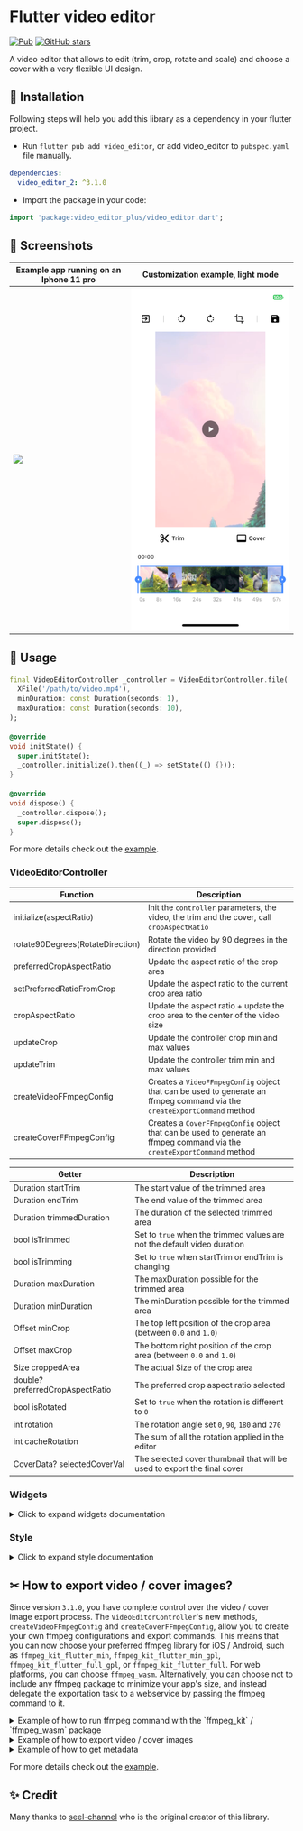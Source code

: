 # Flutter video editor

[![Pub](https://img.shields.io/pub/v/video_editor_2.svg)](https://pub.dev/packages/video_editor_2)
[![GitHub stars](https://img.shields.io/github/stars/Alberto-Monteiro/video_editor?style=social)](https://github.com/Alberto-Monteiro/video_editor/stargazers)

A video editor that allows to edit (trim, crop, rotate and scale) and choose a cover with a very flexible UI design.

## 📖 Installation

Following steps will help you add this library as a dependency in your flutter project.

- Run `flutter pub add video_editor`, or add video_editor to `pubspec.yaml` file manually.

```yaml
dependencies:
  video_editor_2: ^3.1.0
```

- Import the package in your code:

```dart
import 'package:video_editor_plus/video_editor.dart';
```

## 📸 Screenshots

| Example app running on an Iphone 11 pro | Customization example, light mode |
| --------------------------------------- | --------------------------------- |
| ![](./assets/demo.gif)                  | ![](./assets/light_editor.png)    |

## 👀 Usage

```dart
final VideoEditorController _controller = VideoEditorController.file(
  XFile('/path/to/video.mp4'),
  minDuration: const Duration(seconds: 1),
  maxDuration: const Duration(seconds: 10),
);

@override
void initState() {
  super.initState();
  _controller.initialize().then((_) => setState(() {}));
}

@override
void dispose() {
  _controller.dispose();
  super.dispose();
}
```

For more details check out the [example](https://github.com/Alberto-Monteiro/video_editor/tree/master/example).

### VideoEditorController

| Function                         | Description                                                                                           |
| -------------------------------- |-------------------------------------------------------------------------------------------------------|
| initialize(aspectRatio)          | Init the `controller` parameters, the video, the trim and the cover, call `cropAspectRatio`           |
| rotate90Degrees(RotateDirection) | Rotate the video by 90 degrees in the direction provided                                              |
| preferredCropAspectRatio         | Update the aspect ratio of the crop area                                                              |
| setPreferredRatioFromCrop        | Update the aspect ratio to the current crop area ratio                                                |
| cropAspectRatio                  | Update the aspect ratio + update the crop area to the center of the video size                        |
| updateCrop                       | Update the controller crop min and max values                                                         |
| updateTrim                       | Update the controller trim min and max values                                                         |
| createVideoFFmpegConfig          | Creates a `VideoFFmpegConfig` object that can be used to generate an ffmpeg command via the `createExportCommand` method |
| createCoverFFmpegConfig          | Creates a `CoverFFmpegConfig` object that can be used to generate an ffmpeg command via the `createExportCommand` method  |

| Getter                           | Description                       |
| -------------------------------- | --------------------------------- |
| Duration startTrim               | The start value of the trimmed area |
| Duration endTrim                 | The end value of the trimmed area |
| Duration trimmedDuration         | The duration of the selected trimmed area |
| bool isTrimmed                   | Set to `true` when the trimmed values are not the default video duration |
| bool isTrimming                  | Set to `true` when startTrim or endTrim is changing |
| Duration maxDuration             | The maxDuration possible for the trimmed area |
| Duration minDuration             | The minDuration possible for the trimmed area |
| Offset minCrop                   | The top left position of the crop area (between `0.0` and `1.0`) |
| Offset maxCrop                   | The bottom right position of the crop area (between `0.0` and `1.0`) |
| Size croppedArea                 | The actual Size of the crop area |
| double? preferredCropAspectRatio | The preferred crop aspect ratio selected |
| bool isRotated                   | Set to `true` when the rotation is different to `0` |
| int rotation                     | The rotation angle set `0`, `90`, `180` and `270` |
| int cacheRotation                | The sum of all the rotation applied in the editor |
| CoverData? selectedCoverVal      | The selected cover thumbnail that will be used to export the final cover |

### Widgets

<details>
  <summary>Click to expand widgets documentation</summary>

####  Crop
##### 1. CropGridViewer

This widget is used to enable the crop actions on top of the video (CropGridViewer.edit), or only to preview the cropped result (CropGridViewer.preview).

| Param                            | Description                       |
| -------------------------------- | --------------------------------- |
| required VideoEditorController controller | The `controller` param is mandatory so every change in the controller settings will propagate in the crop view |
| EdgeInsets margin | The amount of space by which to inset the crop view, not used in preview mode |
| bool rotateCropArea | To preserve `preferredCropAspectRatio` when crop view is rotated |

#### Trimmer

##### 1. TrimSlider

Display the trimmer containing video thumbnails with rotation and crop parameters.

| Param                            | Description                       |
| -------------------------------- | --------------------------------- |
| required VideoEditorController controller | The `controller` param is mandatory so every change in the controller settings will propagate in the trim slider view |
| double height = 0.0 | The `height` param specifies the height of the generated thumbnails |
| double quality = 10 | The `quality` param specifies the quality of the generated thumbnails, from 0 to 100 ([more info](https://pub.dev/packages/get_thumbnail_video)) |
| double horizontalMargin = 0.0 | The `horizontalMargin` param specifies the horizontal space to set around the slider. It is important when the trim can be dragged (`controller.maxDuration` < `controller.videoDuration`) |
| Widget? child | The `child` param can be specify to display a widget below this one (e.g: TrimTimeline) |
| bool hasHaptic = true | The `hasHaptic` param specifies if haptic feed back can be triggered when the trim touch an edge (left or right) |
| double maxViewportRatioo = 2.5 | The `maxViewportRatio` param specifies the upper limit of the view ratio |
| ScrollController? scrollController | The `scrollController` param specifies the scroll controller to use for the trim slider view |

##### 2. TrimTimeline

Display the video timeline.

| Param                            | Description                       |
| -------------------------------- | --------------------------------- |
| required VideoEditorController controller | The `controller` param is mandatory so depending on the `controller.maxDuration`, the generated timeline will be different |
| double quantity = 8 | Expected `quantity` of elements shown in the timeline |
| EdgeInsets padding = EdgeInsets.zero | The `padding` param specifies the space surrounding the timeline |
| String localSeconds = 's' | The String to represents the seconds to show next to each timeline element |
| TextStyle? textStyle | The TextStyle to use to style the timeline text |

#### Cover
##### 1. CoverSelection

Display a couple of generated covers with rotation and crop parameters to updated the selected cover.

| Param                            | Description                       |
| -------------------------------- | --------------------------------- |
| required VideoEditorController controller | The `controller` param is mandatory so every change in the controller settings will propagate in the cover selection view |
| double size = 0.0 | The `size` param specifies the max size of the generated thumbnails |
| double quality = 10 | The `quality` param specifies the quality of the generated thumbnails, from 0 to 100 ([more info](https://pub.dev/packages/get_thumbnail_video)) |
| double horizontalMargin = 0.0 | The `horizontalMargin` param need to be specify when there is a margin outside the crop view, so in case of a change the new layout can be computed properly. |
| int quantity = 5 | The `quantity` param specifies the quantity of thumbnails to generate |
| Wrap? wrap | The `wrap` widget to use to customize the thumbnails wrapper |
| Function? selectedCoverBuilder | To returns how the selected cover should be displayed |

##### 2. CoverViewer

Display the selected cover with rotation and crop parameters.

| Param                            | Description                       |
| -------------------------------- | --------------------------------- |
| required VideoEditorController controller | The `controller` param is mandatory so every change in the controller settings will propagate the crop parameters in the cover view |
| String noCoverText = 'No selection' | The `noCoverText` param specifies the text to display when selectedCover is `null` |

</details>

### Style

<details>
  <summary>Click to expand style documentation</summary>

#### 1. CropStyle

You can create your own CropStyle class to customize the CropGridViewer appareance.

| Param                            | Description                       |
| -------------------------------- | --------------------------------- |
| Color croppingBackground = Colors.black.withOpacity(0.48) | The `croppingBackground` param specifies the color of the paint area outside the crop area when copping |
| Color background = Colors.black | The `background` param specifies the color of the paint area outside the crop area when not copping |
| double gridLineWidth = 1 | The `gridLineWidth` param specifies the width of the crop lines |
| Color gridLineColor = Colors.white | The `gridLineColor` param specifies the color of the crop lines |
| int gridSize = 3 | The `gridSize` param specifies the quantity of columns and rows in the crop view |
| Color boundariesColor = Colors.white | The `boundariesColor` param specifies the color of the crop area's corner |
| Color selectedBoundariesColor = kDefaultSelectedColor | The `selectedBoundariesColor` param specifies the color of the selected crop area's corner |
| double boundariesLength = 20 | The `boundariesLength` param specifies the length of the crop area's corner |
| double boundariesWidth = 5 | The `boundariesWidth` param specifies the width of the crop area's corner |

#### 2. TrimStyle

You can create your own TrimStyle class to customize the TrimSlider appareance.

| Param                            | Description                       |
| -------------------------------- | --------------------------------- |
| Color background = Colors.black.withOpacity(0.6) | The `background` param specifies the color of the paint area outside the trimmed area |
| Color positionLineColor = Colors.red | The `positionLineColor` param specifies the color of the line showing the video position |
| double positionLineWidth = 2 | The `positionLineWidth` param specifies the width  of the line showing the video position |
| Color lineColor = Colors.white | The `lineColor` param specifies the color of the borders around the trimmed area |
| Color onTrimmingColor = kDefaultSelectedColor | The `onTrimmingColor` param specifies the color of the borders around the trimmed area while it is getting trimmed |
| Color onTrimmedColor = kDefaultSelectedColor | The `onTrimmedColor` param specifies the color of the borders around the trimmed area when the trimmed parameters are not default values |
| double lineWidth = 2 | The `lineWidth` param specifies the width of the borders around the trimmed area |
| TrimSliderEdgesType borderRadius = 5 | The `borderRadius` param specifies the border radius around the trimmer |
| double edgesType = TrimSliderEdgesType.bar | The `edgesType` param specifies the style to apply to the edges (left & right) of the trimmer |
| double edgesSize | The `edgesSize` param specifies the size of the edges behind the icons |
| Color iconColor = Colors.black | The `iconColor` param specifies the color of the icons on the trimmed area's edges |
| double iconSize = 25 | The `iconSize` param specifies the size of the icon on the trimmed area's edges |
| IconData? leftIcon = Icons.arrow_left | The `leftIcon` param specifies the icon to show on the left edge of the trimmed area |
| IconData? rightIcon = Icons.arrow_right | The `rightIcon` param specifies the icon to show on the right edge of the trimmed area |

#### 3. CoverStyle

You can create your own CoverStyle class to customize the CoverSelection appareance.

| Param                            | Description                       |
| -------------------------------- | --------------------------------- |
| Color selectedBorderColor = Colors.white | The `selectedBorderColor` param specifies the color of the border around the selected cover thumbnail |
| double borderWidth = 2 | The `borderWidth` param specifies the width of the border around each cover thumbnails |
| double borderRadius = 5.0 | The `borderRadius` param specifies the border radius of each cover thumbnail |

</details>

## ✂ How to export video / cover images?

Since version `3.1.0`, you have complete control over the video / cover image export process. The `VideoEditorController`'s new methods, `createVideoFFmpegConfig` and `createCoverFFmpegConfig`, allow you to create your own ffmpeg configurations and export commands. This means that you can now choose your preferred ffmpeg library for iOS / Android, such as `ffmpeg_kit_flutter_min`, `ffmpeg_kit_flutter_min_gpl`, `ffmpeg_kit_flutter_full_gpl`, or `ffmpeg_kit_flutter_full`. For web platforms, you can choose `ffmpeg_wasm`. Alternatively, you can choose not to include any ffmpeg package to minimize your app's size, and instead delegate the exportation task to a webservice by passing the ffmpeg command to it.

<details>
  <summary>Example of how to run ffmpeg command with the `ffmpeg_kit` / `ffmpeg_wasm` package</summary>

```dart
import 'dart:async';
import 'dart:typed_data';

import 'package:cross_file/cross_file.dart';
import 'package:ffmpeg_kit_flutter_min_gpl/ffmpeg_kit.dart';
import 'package:ffmpeg_kit_flutter_min_gpl/ffmpeg_kit_config.dart';
import 'package:ffmpeg_kit_flutter_min_gpl/return_code.dart';
import 'package:ffmpeg_kit_flutter_min_gpl/statistics.dart';
import 'package:ffmpeg_wasm/ffmpeg_wasm.dart';
import 'package:video_thumbnail/video_thumbnail.dart';

class FFmpegExport {
  const FFmpegExport();

  Future<XFile> executeFFmpegIO({
    required String execute,
    required String outputPath,
    String? outputMimeType,
    void Function(FFmpegStatistics)? onStatistics,
  }) {
    final completer = Completer<XFile>();

    FFmpegKit.executeAsync(
      execute,
          (session) async {
        final code = await session.getReturnCode();

        if (ReturnCode.isSuccess(code)) {
          completer.complete(XFile(outputPath, mimeType: outputMimeType));
        } else {
          final state = FFmpegKitConfig.sessionStateToString(
            await session.getState(),
          );
          completer.completeError(
            Exception(
              'FFmpeg process exited with state $state and return code $code.'
                  '${await session.getOutput()}',
            ),
          );
        }
      },
      null,
      onStatistics != null
          ? (s) => onStatistics(FFmpegStatistics.fromIOStatistics(s))
          : null,
    );

    return completer.future;
  }

  Future<XFile> executeFFmpegWeb({
    required String execute,
    required Uint8List inputData,
    required String inputPath,
    required String outputPath,
    String? outputMimeType,
    void Function(FFmpegStatistics)? onStatistics,
  }) async {
    FFmpeg? ffmpeg;
    final logs = <String>[];
    try {
      ffmpeg = createFFmpeg(CreateFFmpegParam(log: false));
      ffmpeg.setLogger((LoggerParam logger) {
        logs.add('[${logger.type}] ${logger.message}');

        if (onStatistics != null && logger.type == 'fferr') {
          final statistics = FFmpegStatistics.fromMessage(logger.message);
          if (statistics != null) {
            onStatistics(statistics);
          }
        }
      });

      await ffmpeg.load();

      ffmpeg.writeFile(inputPath, inputData);
      await ffmpeg.runCommand(execute);

      final data = ffmpeg.readFile(outputPath);
      return XFile.fromData(data, mimeType: outputMimeType);
    } catch (e, s) {
      Error.throwWithStackTrace(
        Exception('Exception:\n$e\n\nLogs:${logs.join('\n')}}'),
        s,
      );
    } finally {
      ffmpeg?.exit();
    }
  }
}

/// Common class for ffmpeg_kit and ffmpeg_wasm statistics.
class FFmpegStatistics {
  final int videoFrameNumber;
  final double videoFps;
  final double videoQuality;
  final int size;
  final int time;
  final double bitrate;
  final double speed;

  static final statisticsRegex = RegExp(
    r'frame\s*=\s*(\d+)\s+fps\s*=\s*(\d+(?:\.\d+)?)\s+q\s*=\s*([\d.-]+)\s+L?size\s*=\s*(\d+)\w*\s+time\s*=\s*([\d:.]+)\s+bitrate\s*=\s*([\d.]+)\s*(\w+)/s\s+speed\s*=\s*([\d.]+)x',
  );

  const FFmpegStatistics({
    required this.videoFrameNumber,
    required this.videoFps,
    required this.videoQuality,
    required this.size,
    required this.time,
    required this.bitrate,
    required this.speed,
  });

  FFmpegStatistics.fromIOStatistics(Statistics s)
      : this(
    videoFrameNumber: s.getVideoFrameNumber(),
    videoFps: s.getVideoFps(),
    videoQuality: s.getVideoQuality(),
    size: s.getSize(),
    time: s.getTime(),
    bitrate: s.getBitrate(),
    speed: s.getSpeed(),
  );

  static FFmpegStatistics? fromMessage(String message) {
    final match = statisticsRegex.firstMatch(message);
    if (match != null) {
      return FFmpegStatistics(
        videoFrameNumber: int.parse(match.group(1)!),
        videoFps: double.parse(match.group(2)!),
        videoQuality: double.parse(match.group(3)!),
        size: int.parse(match.group(4)!),
        time: _timeToMs(match.group(5)!),
        bitrate: double.parse(match.group(6)!),
        // final bitrateUnit = match.group(7);
        speed: double.parse(match.group(8)!),
      );
    }

    return null;
  }

  double getProgress(int videoDurationMs) {
    return videoDurationMs <= 0.0
        ? 0.0
        : (time / videoDurationMs).clamp(0.0, 1.0);
  }

  static int _timeToMs(String timeString) {
    final parts = timeString.split(':');
    final hours = int.parse(parts[0]);
    final minutes = int.parse(parts[1]);
    final secondsParts = parts[2].split('.');
    final seconds = int.parse(secondsParts[0]);
    final milliseconds = int.parse(secondsParts[1]);
    return ((hours * 60 * 60 + minutes * 60 + seconds) * 1000 + milliseconds);
  }
}
```

</details>

<details>
  <summary>Example of how to export video / cover images</summary>

```dart
import 'dart:async';

import 'package:flutter/foundation.dart';
import 'package:path/path.dart' as path;
import 'package:path_provider/path_provider.dart';
import 'package:video_editor_plus/domain/entities/file_format.dart';
import 'package:video_editor_plus/video_editor.dart';
import 'package:video_thumbnail/video_thumbnail.dart';

Future<String> ioOutputPath(String filePath, FileFormat format) async {
  final tempPath = (await getTemporaryDirectory()).path;
  final name = path.basenameWithoutExtension(filePath);
  final epoch = DateTime.now().millisecondsSinceEpoch;
  return "$tempPath/${name}_$epoch.${format.extension}";
}

String _webPath(String prePath, FileFormat format) {
  final epoch = DateTime.now().millisecondsSinceEpoch;
  return '${prePath}_$epoch.${format.extension}';
}

String webInputPath(FileFormat format) => _webPath('input', format);

String webOutputPath(FileFormat format) => _webPath('output', format);

Future<XFile> exportVideo({
  void Function(FFmpegStatistics)? onStatistics,
  VideoExportFormat outputFormat = VideoExportFormat.mp4,
  double scale = 1.0,
  String customInstruction = '',
  VideoExportPreset preset = VideoExportPreset.none,
  bool isFiltersEnabled = true,
}) async {
  final inputPath = kIsWeb
      ? webInputPath(FileFormat.fromMimeType(_controller.file.mimeType))
      : _controller.file.path;
  final outputPath = kIsWeb
      ? webOutputPath(outputFormat)
      : await ioOutputPath(inputPath, outputFormat);

  final config = _controller.createVideoFFmpegConfig();
  final execute = config.createExportCommand(
    inputPath: inputPath,
    outputPath: outputPath,
    outputFormat: outputFormat,
    scale: scale,
    customInstruction: customInstruction,
    preset: preset,
    isFiltersEnabled: isFiltersEnabled,
  );

  debugPrint('run export video command : [$execute]');

  if (kIsWeb) {
    return const FFmpegExport().executeFFmpegWeb(
      execute: execute,
      inputData: await _controller.file.readAsBytes(),
      inputPath: inputPath,
      outputPath: outputPath,
      outputMimeType: outputFormat.mimeType,
      onStatistics: onStatistics,
    );
  } else {
    return const FFmpegExport().executeFFmpegIO(
      execute: execute,
      outputPath: outputPath,
      outputMimeType: outputFormat.mimeType,
      onStatistics: onStatistics,
    );
  }
}

Future<XFile> extractCover({
  void Function(FFmpegStatistics)? onStatistics,
  CoverExportFormat outputFormat = CoverExportFormat.jpg,
  double scale = 1.0,
  int quality = 100,
  bool isFiltersEnabled = true,
}) async {
  // file generated from the thumbnail library or video source
  final coverFile = await VideoThumbnail.thumbnailFile(
    imageFormat: ImageFormat.JPEG,
    thumbnailPath: kIsWeb ? null : (await getTemporaryDirectory()).path,
    video: _controller.file.path,
    timeMs: _controller.selectedCoverVal?.timeMs ??
        _controller.startTrim.inMilliseconds,
    quality: quality,
  );

  final inputPath = kIsWeb
      ? webInputPath(FileFormat.fromMimeType(coverFile.mimeType))
      : coverFile.path;
  final outputPath = kIsWeb
      ? webOutputPath(outputFormat)
      : await ioOutputPath(coverFile.path, outputFormat);

  var config = _controller.createCoverFFmpegConfig();
  final execute = config.createExportCommand(
    inputPath: inputPath,
    outputPath: outputPath,
    scale: scale,
    quality: quality,
    isFiltersEnabled: isFiltersEnabled,
  );

  debugPrint('VideoEditor - run export cover command : [$execute]');

  if (kIsWeb) {
    return const FFmpegExport().executeFFmpegWeb(
      execute: execute,
      inputData: await coverFile.readAsBytes(),
      inputPath: inputPath,
      outputPath: outputPath,
      outputMimeType: outputFormat.mimeType,
    );
  } else {
    return const FFmpegExport().executeFFmpegIO(
      execute: execute,
      outputPath: outputPath,
      outputMimeType: outputFormat.mimeType,
    );
  }
}
```

</details>


<details>
  <summary>Example of how to get metadata</summary>

```dart
import 'dart:async';

import 'package:ffmpeg_kit_flutter_min_gpl/ffprobe_kit.dart';
import 'package:flutter/foundation.dart';
import 'package:video_editor_plus/domain/entities/file_format.dart';

Future<void> getMetaData(
    {required void Function(Map<dynamic, dynamic>? metadata)
    onCompleted}) async {
  if (kIsWeb) {
    // ffprobe is not available on the web
    // https://github.com/ffmpegwasm/ffmpeg.wasm/issues/121
    final format = FileFormat.fromMimeType(_controller.file.mimeType);
    final inputPath = webInputPath(format);
    const outputPath = 'output.txt';

    final outputFile = await const FFmpegExport().executeFFmpegWeb(
      execute: '-i $inputPath -f ffmetadata $outputPath',
      inputData: await _controller.file.readAsBytes(),
      outputMimeType: 'text/plain',
      inputPath: inputPath,
      outputPath: outputPath,
    );

    final metadata = await outputFile.readAsString();
    print(metadata);
    onCompleted({});
  } else {
    await FFprobeKit.getMediaInformationAsync(
      _controller.file.path,
          (session) async {
        final information = session.getMediaInformation();
        onCompleted(information?.getAllProperties());
      },
    );
  }
}
```

</details>

For more details check out the [example](https://github.com/Alberto-Monteiro/video_editor/tree/master/example).

## ✨ Credit

Many thanks to [seel-channel](https://github.com/seel-channel) who is the original creator of this library.